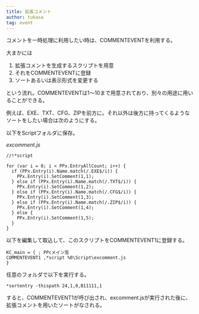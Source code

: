 ```yaml
---
title: 拡張コメント
author: tukasa
tag: event
---
```

コメントを一時処理に利用したい時は、COMMENTEVENTを利用する。

大まかには

1. 拡張コメントを生成するスクリプトを用意
2. それをCOMMENTEVENTに登録
3.  ソートあるいは表示形式を変更する

という流れ。COMMENTEVENTは1～10まで用意されており、別々の用途に用いることができる。

例えば、EXE、TXT、CFG、ZIPを前方に。それ以外は後方に持ってくるようなソートをしたい場合は次のようにする。

以下をScriptフォルダに保存。

_excomment.js_

```text
//!*script

for (var i = 0; i < PPx.EntryAllCount; i++) {
  if (PPx.Entry(i).Name.match(/.EXE$/i)) {
    PPx.Entry(i).SetComment(1,1);
  } else if (PPx.Entry(i).Name.match(/.TXT$/i)) {
    PPx.Entry(i).SetComment(1,2);
  } else if (PPx.Entry(i).Name.match(/.CFG$/i)) {
    PPx.Entry(i).SetComment(1,3);
  } else if (PPx.Entry(i).Name.match(/.ZIP$/i)) {
    PPx.Entry(i).SetComment(1,4);
  } else {
    PPx.Entry(i).SetComment(1,5);
  }
}
```

以下を編集して取込して、このスクリプトをCOMMENTEVENT1に登録する。

```text
KC_main = { ; PPcメイン窓
COMMENTEVENT1 ,*script %0\Script\excomment.js
}
```

任意のフォルダで以下を実行する。

`*sortentry -thispath 24,1,0,B11111,1`

すると、COMMENTEVENT1が呼び出され、excomment.jsが実行された後に、拡張コメントを用いたソートがなされる。

